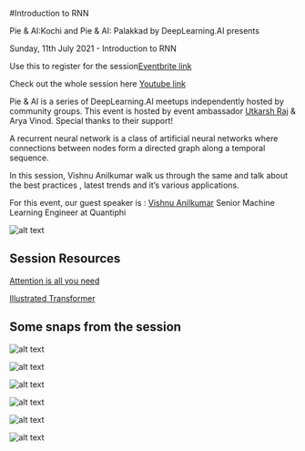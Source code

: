 #Introduction to RNN

Pie & AI:Kochi and Pie & AI: Palakkad by DeepLearning.AI presents 

Sunday, 11th July 2021 - Introduction to RNN


Use this to register for the session[Eventbrite link](https://bit.ly/IntrotoRNN)

Check out the whole session here [Youtube link](https://youtu.be/pUSnwHVlWlU)

Pie & AI is a series of DeepLearning.AI meetups independently hosted by community groups. This event is hosted by event ambassador [Utkarsh Raj](https://voldemortuk.github.io) & Arya Vinod. Special thanks to their support!

A recurrent neural network is a class of artificial neural networks where connections between nodes form a directed graph along a temporal sequence. 

In this session, Vishnu Anilkumar walk us through the same and talk about the best practices , latest trends and it’s various applications.


For this event, our guest speaker is :
[Vishnu Anilkumar](https://www.linkedin.com/in/vishnuverse/) Senior Machine Learning Engineer at Quantiphi

![alt text](https://github.com/voldemortuk/Pie-AI-Sessions/blob/main/Introduction%20to%20RNN/Session_RNN.jpeg)


## Session Resources 

[Attention is all you need](https://arxiv.org/pdf/1706.03762.pdf)

[Illustrated Transformer](https://jalammar.github.io/illustrated-transformer/)
 
## Some snaps from the session

![alt text](https://github.com/voldemortuk/Pie-AI-Sessions/blob/main/Introduction%20to%20RNN/first.png)


![alt text](https://github.com/voldemortuk/Pie-AI-Sessions/blob/main/Introduction%20to%20RNN/second.png)


![alt text](https://github.com/voldemortuk/Pie-AI-Sessions/blob/main/Introduction%20to%20RNN/third.png)

![alt text](https://github.com/voldemortuk/Pie-AI-Sessions/blob/main/Introduction%20to%20RNN/fourth.png)

![alt text](https://github.com/voldemortuk/Pie-AI-Sessions/blob/main/Introduction%20to%20RNN/fifth.png)

![alt text](https://github.com/voldemortuk/Pie-AI-Sessions/blob/main/Introduction%20to%20RNN/sixth.png)
